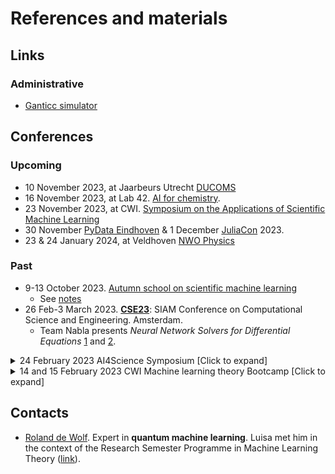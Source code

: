 # References and materials

## Links

### Administrative

- [Ganticc simulator](https://nlesc.sharepoint.com/:x:/s/teamnabla2/Ed9Dm9F12BxDgndL71I4u_gBO6zfj0hqckyHa4fiou9i_A?e=erZznn)

## Conferences

### Upcoming

- 10 November 2023, at Jaarbeurs Utrecht [DUCOMS](https://www.computationalsciencenl.nl/ducoms/)
- 16 November 2023, at Lab 42. [AI for chemistry](https://www.eventbrite.nl/e/tickets-chemai-entering-the-fifth-paradigm-for-chemistry-675267040897).
- 23 November 2023, at CWI. [Symposium on the Applications of Scientific Machine Learning](https://www.cwi.nl/en/events/cwi-research-semester-programs/sciml-symposium/)
- 30 November [PyData Eindhoven](https://pydata.org/eindhoven2023) & 1 December [JuliaCon](https://juliacon.org/local/eindhoven2023/) 2023.
- 23 & 24 January 2024, at Veldhoven [NWO Physics](https://www.nwophysics.nl/)

### Past

- 9-13 October 2023. [Autumn school on scientific machine learning](https://www.cwi.nl/nl/events/cwi-research-semester-programs/autumn-school-scientific-machine-learning-semester-programme/)
  - See [notes](https://github.com/DEEPDIP-project/logs/blob/main/attachments/2023-10-autumn-school/notes.md)
- 26 Feb-3 March 2023. [**CSE23**](https://www.siam.org/conferences/cm/conference/cse23): SIAM Conference on Computational Science and Engineering. Amsterdam.
   - Team Nabla presents _Neural Network Solvers for Differential Equations_ [1](https://meetings.siam.org/sess/dsp_programsess.cfm?SESSIONCODE=75203) and [2](https://meetings.siam.org/sess/dsp_programsess.cfm?SESSIONCODE=75204).

<details>
  <summary> 24 February 2023 AI4Science Symposium [Click to expand]</summary>
   
   #### Summary [AI4Science Symposium](https://ai4science-amsterdam.github.io/workshop2/)
   ###### Past, Present, and Future of the AI4Science Lab - Patrick Forré
   Presentation of various projects (mainly PhD thesis).
   
   - [Simulation-efficient marginal posterior estimation](https://arxiv.org/pdf/2011.13951.pdf) [swyft](https://github.com/undark-lab/swyft).
      - Inverse problem approcahed probabilistically. Want to infer parameters $\theta$ given the solution $x$ of a simulator. 
      - N.N. classificator that predicts the posterior $p(x|\theta)$.
      - Team atlas project in 2020.
   
   - Blind source separation in real time: 
     - Example multiple microphones, multiple people talking. Goal: separate who said what. Application: genetics. 
   
   - Bayesian optimization of Liquid Chromatography (LC)
     - Problem: blurry pictures. 
     - What they do currently: Run LC with multiple parameters combinations (grid search), then an expert will look at the results and say which combination is the best: most probably the least blurry.
     - Propose: use bayesian optimization instead of grid search. Achieve the best combination of parameters faster.
     - Follow-up: The space of parameters is a hyperplane, they want to use geometric deep learning to solve the optimization problem in such space.
   
   - Bird Radar
     - Voronoi tesellation: Modelling population dynamics (Population balance model). Sink and growth terms inside the cells, writing the PDE they get a term for the rates of exchange between cells. [FluxRGNN](https://github.com/FionaLippert/FluxRGNN): Amortized recurrent graph neural networks + dimensionality reduction (VAE).
     - From radar: N.N. predicting vecor fields of how an object moves. 
   
   ###### Harnessing ML to Sample, Analyze & Engineer Modes in Molecular & Colloidal Systems - Alberto Pérez de Alba Ortíz (CSM)
      1. Analyze event of transition between two stable states (free energy).
         N.N. decoder from latent space: possible genes pool to atoms. (?)
      2. Bias to trigger an event from A to B: two low free energy states.
      3. Coarse graining: lot of people working on this.
      4. Designing free-energy lanscapes
         Inverse problem: Want to get to a given state (structure).
         Evolution algoritm: maximize fitness. CNN on photos of diffraction patterns to select which parameter to look at for the fitness function. 
   
   ###### Numerical Tools to Dicepher Exoplanet Atmospheres (Gaussian processes) - Jean-Michel Désert
   - Gaussian processes: from telescope measurements, remove systematic noises to estimate astrophysical noises $\to$ model astrophysical processes.
   - WEBB telescope: spectral measurements allow detection of specific molecules (Biosignatures ?).

   ###### Inferring the Properties of Black Holes and Neutron Stars with Machine Learning - Daniela Huppenkothen (SRON)
   - Statistical inference of astrophysical processes: Datadriven discovery of underlying physics.
     - Random forest classifiers . Autoencoder+ UMAP. Reconstruct the input time series (light curves)
   - Fast Radio Bursts: astrophysical objects, but is not clear what they are.
     - Representation learning Autoencoder: latent representations classification, reveals relevant structures in time series. What does each group means (?)
     - Challenge: time series of variable lenght.
   - Effect of supermassive black holes on their environment. 
     - Neural network emulator: take parameters and give spectrum.
     - Active learning strategies: during learning process, where should we generate some additional data?
   - Simulation-based inference: Defectors X-ray are too bright.
     - Neural-network based inference: N.N estimates the posterior. 
   
   ###### From molecular structure to chemical risk assessment. An AI toolbox towards safe(r) chemicals - Saer Samanipour (HIMS) & Antonia Praetorius (IBED)
   - GNNs to categorize toxicity. The 3D structure of molecules is quite important.
   
</details>
<details>
  <summary> 14 and 15 February 2023 CWI Machine learning theory Bootcamp [Click to expand]</summary>
   
   #### Summary CWI Machine learning theory [Bootcamp](https://homepages.cwi.nl/~wmkoolen/MLT_Sem23/bootcamp.html#Ronald) 14 and 15 February 2023
   No recordings available
   ##### Day 1
   ###### Johannes Schmidt-Hieber
   - Biological neurons: Receive signals (spike time) instead of tensors.
   - Hebbian learning: Adapt a neuron's weight depending on how long ago the other neuron fired the message.

   ###### Frans Oliehoek
   - Reinforcement learning basics, Q-learning.
   - SDM: Sequential Decision Making.
   - MPD: Markov Decision Process.
   - Monte carlo research trees.
   - Intuition of how AlphaGo works.

   ###### Gabriele Cesa: Group equivariant deep learning
   - **Groups**: Framework to apply different transformations to the input (e.g. rotations, translations, reflections).
   - Steerable CNNs. 
   - Group equivariance is not suitable for scale transformations.

   ###### Bob Williamson (Lecture): Foundations of machine learning systems

   ###### Emilie Kaufmann (Lecture): A Tale of Two Non-parametric Bandit Problems

   ##### Day 2
   ###### Tim van Erven: Formal Results in Explainable Machine Learning
   - Explainable AI are mostly *local* (for a given data point) *post-hoc* (after the model has been trained).
   - Most of explainable AI methods: linearization of the function at point $x$ such that the coefficients give the importance of each of the parameteres. 
   - Two examples of methodologies: Gradient-based explanaiton, LIME. 

   ###### Ivo Stoepker: Anomaly detection

   ###### Jaron Sanders: Detecting clusters in time series
   - Stochastic Block Models (SBMs)

   ###### Ronald de Wolf: Tutorial on Quantum Machine Learning
   - Quantum/classical, optimizer/data combinations.
   - Learner is Quantum (Optimizer) specially interesting. 
   - **Quantum linear Algebra**: unsupervised learning. Output is quantum, sometimes dequantizable, usually assumes quantum input. Applies PCA: find eigenvectors in quantum notation.

   ###### Mathias Staudigl: Learning in Games
   
</details>

## Contacts

- [Roland de Wolf](https://homepages.cwi.nl/~rdewolf/). Expert in **quantum machine learning**. Luisa met him in the context of the Research Semester Programme in Machine Learning Theory ([link](https://homepages.cwi.nl/~wmkoolen/MLT_Sem23/bootcamp.html)).
